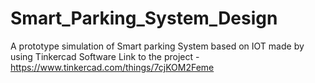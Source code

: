 # Smart_Parking_System_Design
A prototype simulation of Smart parking System based on IOT made by using Tinkercad Software
Link to the project -https://www.tinkercad.com/things/7cjKOM2Feme
